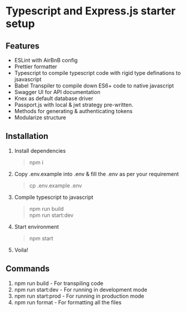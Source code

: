# Typescript and Express.js starter setup

## Features
- ESLint with AirBnB config
- Prettier formatter
- Typescript to compile typescript code with rigid type definations to jsavascript
- Babel Transpiler to compile down ES6+ code to native javascript
- Swagger UI for API documentation
- Knex as default database driver
- Passport.js with local & jwt strategy pre-written.
- Methods for generating & authenticating tokens
- Modularize structure

## Installation
1. Install dependencies
    > npm i

2. Copy .env.example into .env & fill the .env as per your requirement
    > cp .env.example .env

3. Compile typescript to javascript 
    > npm run build  
    > npm run start:dev

4. Start environment
    > npm start

5. Voila!

## Commands
1. npm run build - For transpiling code
2. npm run start:dev - For running in development mode
3. npm run start:prod - For running in production mode
4. npm run format - For formatting all the files
